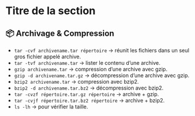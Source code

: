 # Titre de la section

## 📦 Archivage & Compression

- `tar -cvf archivename.tar répertoire` → réunit les fichiers dans un seul gros fichier appelé archive.
- `tar -tvf archivename.tar` → lister le contenu d’une archive.
- `gzip archivename.tar` → compression d’une archive avec gzip.
- `gzip -d archivename.tar.gz` → décompression d’une archive avec gzip.
- `bzip2 archivename.tar` → compression avec bzip2.
- `bzip2 -d archivename.tar.bz2` → décompression avec bzip2.
- `tar -cvzf répertoire.tar.gz répertoire` → archive + gzip.
- `tar -cvjf répertoire.tar.bz2 répertoire` → archive + bzip2.
- `ls -lh` → pour vérifier la taille.

